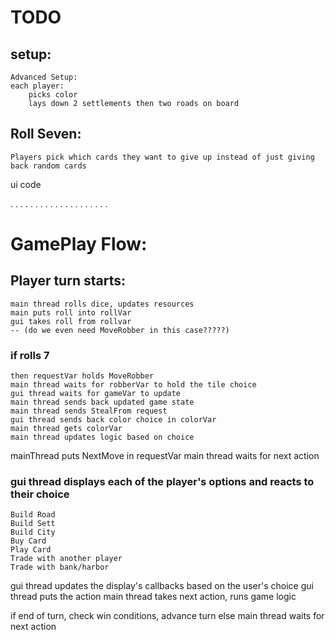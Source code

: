 # TODO

## setup:
	Advanced Setup:
	each player:
		picks color
		lays down 2 settlements then two roads on board

## Roll Seven:

	Players pick which cards they want to give up instead of just giving back random cards

ui code

.
.
.
.
.
.
.
.
.
.
.
.
.
.
.
.
.
.
.
.

# GamePlay Flow:

## Player turn starts:
	main thread rolls dice, updates resources
	main puts roll into rollVar
	gui takes roll from rollvar
	-- (do we even need MoveRobber in this case?????)

### if rolls 7
	then requestVar holds MoveRobber
	main thread waits for robberVar to hold the tile choice
	gui thread waits for gameVar to update
	main thread sends back updated game state
	main thread sends StealFrom request
	gui thread sends back color choice in colorVar
	main thread gets colorVar
	main thread updates logic based on choice

mainThread puts NextMove in requestVar
main thread waits for next action

### gui thread displays each of the player's options and reacts to their choice
	Build Road
	Build Sett
	Build City
	Buy Card
	Play Card
	Trade with another player
	Trade with bank/harbor


gui thread updates the display's callbacks based on the user's choice
gui thread puts the action
main thread takes next action, runs game logic

if end of turn, check win conditions, advance turn
else main thread waits for next action
